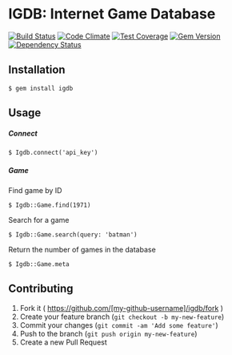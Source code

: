 # IGDB: Internet Game Database
[![Build Status](https://travis-ci.org/ahmetabdi/igdb.svg)](https://travis-ci.org/ahmetabdi/igdb)
[![Code Climate](https://codeclimate.com/github/ahmetabdi/igdb/badges/gpa.svg)](https://codeclimate.com/github/ahmetabdi/igdb)
[![Test Coverage](https://codeclimate.com/github/ahmetabdi/igdb/badges/coverage.svg)](https://codeclimate.com/github/ahmetabdi/igdb/coverage)
[![Gem Version](https://badge.fury.io/rb/igdb.svg)](http://badge.fury.io/rb/igdb)
[![Dependency Status](https://gemnasium.com/ahmetabdi/igdb.svg)](https://gemnasium.com/ahmetabdi/igdb)

## Installation
    $ gem install igdb

## Usage

##### Connect

    $ Igdb.connect('api_key')

##### Game
  Find game by ID

    $ Igdb::Game.find(1971)

  Search for a game

    $ Igdb::Game.search(query: 'batman')

  Return the number of games in the database

    $ Igdb::Game.meta

## Contributing

1. Fork it ( https://github.com/[my-github-username]/igdb/fork )
2. Create your feature branch (`git checkout -b my-new-feature`)
3. Commit your changes (`git commit -am 'Add some feature'`)
4. Push to the branch (`git push origin my-new-feature`)
5. Create a new Pull Request
